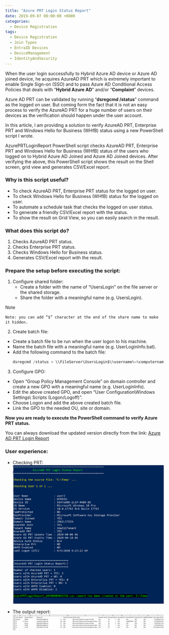 ```yaml
---
title: "Azure PRT Login Status Report"
date: 2019-09-07 00:00:00 +0800
categories:
  - Device Registration
tags:
  - Device Registration
  - Join Types
  - EntraID Devices
  - DeviceManagement
  - IdentityAndSecurity
---
```

When the user login successfully to Hybrid Azure AD device or Azure AD joined device, he acquires AzureAD PRT which is extremely important to enable Single Sign-on (SSO) and to pass Azure AD Conditional Access Policies that deals with “**Hybrid Azure AD**” and/or “**Complaint**” devices.

Azure AD PRT can be validated by running “**dsregcmd /status**” command as the logged on user. But coming form the fact that it is not an easy process to verify the AzureAD PRT for a huge number of users on their devices as the verification should happen under the user account.

In this article, I am  providing a solution to verify AzureAD PRT, Enterprise PRT and Windows Hello for Business (WHfB) status using a new PowerShell script I wrote.

AzurePRTLoginReport PowerShell script checks AzureAD PRT, Enterprise PRT and Windows Hello for Business (WHfB) status of the users who logged on to Hybrid Azure AD Joined and Azure AD Joined devices. After verifying the above, this PowerShell script shows the result on the Shell screen, grid view and generates CSV/Excel report.

### Why is this script useful?
- To check AzureAD PRT, Enterprise PRT status for the logged on user.
- To check Windows Hello for Business (WHfB) status for the logged on user.
- To automate a schedule task that checks the logged on user status.
- To generate a friendly CSV/Excel report with the status.
- To show the result on Grid View, so you can easily search in the result.

### What does this script do?
1. Checks AzureAD PRT status.
2. Checks Enterprise PRT status.
3. Checks Windows Hello for Business status.
4. Generates CSV/Excel report with the result.

### Prepare the setup before executing the script:
1. Configure shared folder:
    - Create a folder with the name of “UsersLogin” on the file server or the shared storage.
    - Share the folder with a meaningful name (e.g. UsersLogin).
  > [!NOTE]
    Note: you can add “$” character at the end of the share name to make it hidden.
 
2. Create batch file:
- Create a batch file to be run when the user logon to his machine.
- Name the batch file with a meaningful name (e.g. UserLoginInfo.bat).
- Add the following command to the batch file:
  ```PowerShell
  dsregcmd /status > \\FileServer\UsersLogin$\%username%–%computername%.txt
  ```

3. Configure GPO:
- Open “Group Policy Management Console” on domain controller and create a new GPO with a meaningful name (e.g. UserLoginInfo).
- Edit the above created GPO, and open “User Configuration\Windows Settings\ Scripts (Logon/Logoff)”.
- Choose Logon and add the above created batch file.
- Link the GPO to the needed OU, site or domain.

**Now you are ready to execute the PowerShell command to verify Azure PRT status.**

You can always download the updated version directly from the link: [Azure AD PRT Login Report](https://github.com/mzmaili/AzurePRTLoginReport)

### User experience:
- Checking PRT: <br>
  ![Screenshot showing AzurePRTLoginReport script](/assets/images/AzurePRTLoginReport-1.png "AzurePRTLoginReport") 

- The output report: <br>
  ![Screenshot showing AzurePRTLoginReport script CSV output](/assets/images/AzurePRTLoginReport-2.png "AzurePRTLoginReport") 
